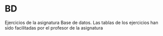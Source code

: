 # BD
Ejercicios de la asignatura Base de datos.
Las tablas de los ejercicios han sido facilitadas por el profesor de la asignatura

